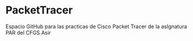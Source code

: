 # PacketTracer
Espacio GitHub para las practicas de Cisco Packet Tracer de la asIgnatura PAR del CFGS Asir
